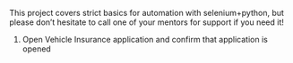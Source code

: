 This project covers strict basics for automation with selenium+python, but please don’t hesitate to call one of your mentors for support if you need it!



1. Open Vehicle Insurance application and confirm that application is opened
